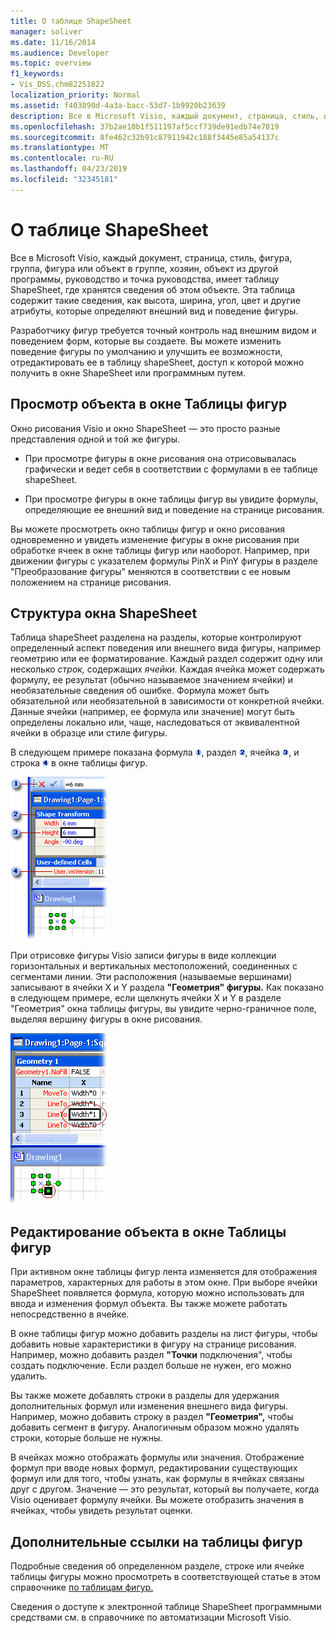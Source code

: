 ```yaml
---
title: О таблице ShapeSheet
manager: soliver
ms.date: 11/16/2014
ms.audience: Developer
ms.topic: overview
f1_keywords:
- Vis_DSS.chm82251822
localization_priority: Normal
ms.assetid: f403890d-4a3a-bacc-53d7-1b9920b23639
description: Все в Microsoft Visio, каждый документ, страница, стиль, фигура, группа, фигура или объект в группе, хозяин, объект из другой программы, руководство и точка руководства, имеет таблицу ShapeSheet, где хранятся сведения об этом объекте. Эта таблица содержит такие сведения, как высота, ширина, угол, цвет и другие атрибуты, которые определяют внешний вид и поведение фигуры.
ms.openlocfilehash: 37b2ae10b1f511197af5ccf739de91edb74e7819
ms.sourcegitcommit: 8fe462c32b91c87911942c188f3445e85a54137c
ms.translationtype: MT
ms.contentlocale: ru-RU
ms.lasthandoff: 04/23/2019
ms.locfileid: "32345181"
---
```

# <a name="about-the-shapesheet-spreadsheet"></a>О таблице ShapeSheet

Все в Microsoft Visio, каждый документ, страница, стиль, фигура, группа, фигура или объект в группе, хозяин, объект из другой программы, руководство и точка руководства, имеет таблицу ShapeSheet, где хранятся сведения об этом объекте. Эта таблица содержит такие сведения, как высота, ширина, угол, цвет и другие атрибуты, которые определяют внешний вид и поведение фигуры.
  
Разработчику фигур требуется точный контроль над внешним видом и поведением форм, которые вы создаете. Вы можете изменить поведение фигуры по умолчанию и улучшить ее возможности, отредактировать ее в таблицу shapeSheet, доступ к которой можно получить в окне ShapeSheet или программным путем.
  
## <a name="viewing-an-object-in-a-shapesheet-window"></a>Просмотр объекта в окне Таблицы фигур

Окно рисования Visio и окно ShapeSheet — это просто разные представления одной и той же фигуры.
  
- При просмотре фигуры в окне рисования она отрисовывалась графически и ведет себя в соответствии с формулами в ее таблице shapeSheet.
    
- При просмотре фигуры в окне таблицы фигур вы увидите формулы, определяющие ее внешний вид и поведение на странице рисования.
    
Вы можете просмотреть окно таблицы фигур и окно рисования одновременно и увидеть изменение фигуры в окне рисования при обработке ячеек в окне таблицы фигур или наоборот. Например, при движении фигуры с указателем формулы PinX и PinY фигуры в разделе "Преобразование фигуры" меняются в соответствии с ее новым положением на странице рисования.
  
## <a name="structure-of-the-shapesheet-window"></a>Структура окна ShapeSheet

Таблица shapeSheet разделена на разделы, которые контролируют определенный аспект поведения или внешнего вида фигуры, например геометрию или ее форматирование.  Каждый раздел содержит одну или несколько *строк,* содержащих *ячейки.* Каждая ячейка может содержать формулу, ее результат (обычно называемое значением ячейки) и необязательные сведения об ошибке. Формула может быть обязательной или необязательной в зависимости от конкретной ячейки. Данные ячейки (например, ее формула или значение) могут быть определены локально или, чаще, наследоваться от эквивалентной ячейки в образце или стиле фигуры. 
  
В следующем примере показана формула ![строка формул](media/callout1_ZA01036259.gif), раздел ![section](media/callout2_ZA01036260.gif), ячейка ![cell](media/callout3_ZA01036261.gif), и строка ![row](media/callout4_ZA01036262.gif) в окне таблицы фигур. 
  
![Окно ShapeSheet](media/ShpSheetRef_CA_02a_ZA07645861.gif)
  
При отрисовке фигуры Visio записи фигуры в виде коллекции горизонтальных и вертикальных местоположений, соединенных с сегментами линии. Эти расположения (называемые вершинами) записывают в ячейки X и Y раздела **"Геометрия" фигуры.** Как показано в следующем примере, если щелкнуть  ячейки X и Y в разделе "Геометрия" окна таблицы фигуры, вы увидите черно-граничное поле, выделяя вершину фигуры в окне рисования. 
  
![Черно-граничное поле с выделением вершины фигуры в окне рисования](media/ShpSheetRef_CA_01_ZA07645860.gif)
  
## <a name="editing-an-object-in-the-shapesheet-window"></a>Редактирование объекта в окне Таблицы фигур

При активном окне таблицы фигур лента изменяется для отображения параметров, характерных для работы в этом окне. При выборе ячейки ShapeSheet появляется формула, которую можно использовать для ввода и изменения формул объекта. Вы также можете работать непосредственно в ячейке.
  
В окне таблицы фигур можно добавить разделы на лист фигуры, чтобы добавить новые характеристики в фигуру на странице рисования. Например, можно добавить раздел **"Точки** подключения", чтобы создать подключение. Если раздел больше не нужен, его можно удалить. 
  
Вы также можете добавлять строки в разделы для удержания дополнительных формул или изменения внешнего вида фигуры. Например, можно добавить строку в раздел **"Геометрия",** чтобы добавить сегмент в фигуру. Аналогичным образом можно удалять строки, которые больше не нужны. 
  
В ячейках можно отображать формулы или значения. Отображение формул при вводе новых формул, редактировании существующих формул или для того, чтобы узнать, как формулы в ячейках связаны друг с другом. Значение — это результат, который вы получаете, когда Visio оценивает формулу ячейки. Вы можете отобразить значения в ячейках, чтобы увидеть результат оценки.
  
## <a name="additional-shapesheet-references"></a>Дополнительные ссылки на таблицы фигур

Подробные сведения об определенном разделе, строке или ячейке таблицы фигуры можно просмотреть в соответствующей статье в этом справочнике [по таблицам фигур.](reference-visio-shapesheet.md)
  
Сведения о доступе к электронной таблице ShapeSheet программными средствами см. в справочнике по автоматизации Microsoft Visio.
  

